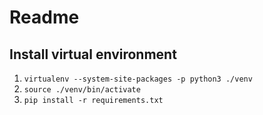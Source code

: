 # Readme

## Install virtual environment

1. `virtualenv --system-site-packages -p python3 ./venv`
2. `source ./venv/bin/activate`
3. `pip install -r requirements.txt`

